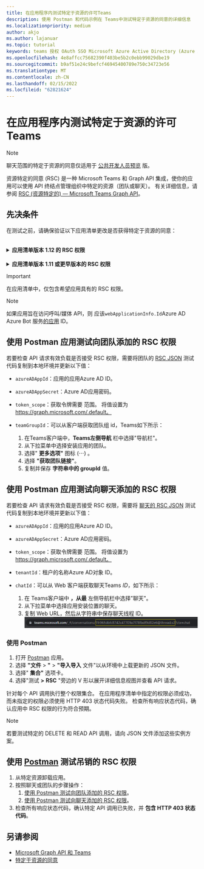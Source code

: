 ```yaml
---
title: 在应用程序内测试特定于资源的许可Teams
description: 使用 Postman 和代码示例在 Teams中测试特定于资源的同意的详细信息
ms.localizationpriority: medium
author: akjo
ms.author: lajanuar
ms.topic: tutorial
keywords: teams 授权 OAuth SSO Microsoft Azure Active Directory (Azure AD) rsc Postman Graph
ms.openlocfilehash: 4e8affcc75682390f403be5b2c0ebb99029dbe19
ms.sourcegitcommit: b9af51e24c9befcf46945400789e750c34723e56
ms.translationtype: MT
ms.contentlocale: zh-CN
ms.lasthandoff: 02/15/2022
ms.locfileid: "62821624"
---
```

# <a name="test-resource-specific-consent-permissions-in-teams"></a>在应用程序内测试特定于资源的许可Teams

> [!NOTE]
> 聊天范围的特定于资源的同意仅适用于 [公共开发人员预览](../../resources/dev-preview/developer-preview-intro.md) 版。

资源特定的同意 (RSC) 是一种 Microsoft Teams 和 Graph API 集成，使你的应用可以使用 API 终结点管理组织中特定的资源（团队或聊天）。 有关详细信息，请参阅 [RSC (资源特定的) — Microsoft Teams Graph API](resource-specific-consent.md)。

## <a name="prerequisites"></a>先决条件

在测试之前，请确保验证以下应用清单更改是否获得特定于资源的同意：

<br>

<details>

<summary><b>应用清单版本 1.12 的 RSC 权限</b></summary>

将 [webApplicationInfo](../../resources/schema/manifest-schema.md#webapplicationinfo) 密钥添加到具有以下值的应用清单：

|姓名| 类型 | 说明|
|---|---|---|
|`id` |String |你的Azure AD ID。 有关详细信息，请参阅在[应用门户中Azure AD应用](resource-specific-consent.md#register-your-app-with-microsoft-identity-platform-using-the-azure-ad-portal)。|
|`resource`|String| 此字段在 RSC 中没有任何操作，但必须添加该字段，并且必须具有值以避免错误响应;任何字符串将执行。|

指定应用程序所需的权限。

|姓名| 类型 | 说明|
|---|---|---|
|`authorization`|Object|应用运行所需的权限列表。 有关详细信息，请参阅 [授权](../../resources/schema/manifest-schema.md#authorization)。|

团队中的 RSC 示例

```json
"webApplicationInfo": {
    "id": "XXxxXXXXX-XxXX-xXXX-XXxx-XXXXXXXxxxXX",
    "resource": "https://RscBasedStoreApp"
    },
"authorization": {
    "permissions": {
        "resourceSpecific": [
            {
                "name": "TeamSettings.Read.Group",
                "type": "Application"
            },
            {
                "name": "TeamSettings.ReadWrite.Group",
                "type": "Application"
            },
            {
                "name": "ChannelSettings.Read.Group",
                "type": "Application"
            },
            {
                "name": "ChannelSettings.ReadWrite.Group",
                "type": "Application"
            },
            {
                "name": "Channel.Create.Group",
                "type": "Application"
            },
            {
                "name": "Channel.Delete.Group",
                "type": "Application"
            },
            {
                "name": "ChannelMessage.Read.Group",
                "type": "Application"
            },
            {
                "name": "TeamsAppInstallation.Read.Group",
                "type": "Application"
            },
            {
                "name": "TeamsTab.Read.Group",
                "type": "Application"
            },
            {
                "name": "TeamsTab.Create.Group",
                "type": "Application"
            },
            {
                "name": "TeamsTab.ReadWrite.Group",
                "type": "Application"
            },
            {
                "name": "TeamsTab.Delete.Group",
                "type": "Application"
            },
            {
                "name": "TeamMember.Read.Group",
                "type": "Application"
            },
            {
                "name": "TeamsActivity.Send.Group",
                "type": "Application"
            }
        ]    
    }
}
```

聊天中的 RSC 示例

```json
"webApplicationInfo": {
    "id": "XXxxXXXXX-XxXX-xXXX-XXxx-XXXXXXXxxxXX",
    "resource": "https://RscBasedStoreApp"
    },
"authorization": {
    "permissions": {
        "resourceSpecific": [
            {
                "name": "ChatSettings.Read.Chat",
                "type": "Application"
            },
            {
                "name": "ChatSettings.ReadWrite.Chat",
                "type": "Application"
            },
            {
                "name": "ChatMessage.Read.Chat",
                "type": "Application"
            },
            {
                "name": "ChatMember.Read.Chat",
                "type": "Application"
            },
            {
                "name": "Chat.Manage.Chat",
                "type": "Application"
            },
            {
                "name": "TeamsTab.Read.Chat",
                "type": "Application"
            },
            {
                "name": "TeamsTab.Create.Chat",
                "type": "Application"
            },
            {
                "name": "TeamsTab.Delete.Chat",
                "type": "Application"
            },
            {
                "name": "TeamsTab.ReadWrite.Chat",
                "type": "Application"
            },
            {
                "name": "TeamsAppInstallation.Read.Chat",
                "type": "Application"
            },
            {
                "name": "OnlineMeeting.ReadBasic.Chat",
                "type": "Application"
            },
            {
                "name": "Calls.AccessMedia.Chat",
                "type": "Application"
            },
            {
                "name": "Calls.JoinGroupCalls.Chat",
                "type": "Application"
            },
            {
                "name": "TeamsActivity.Send.Chat",
                "type": "Application"
            }
        ]    
    }
}
```
    
> [!NOTE]
> 如果应用旨在支持在团队和聊天范围内安装，可以在 下的同一清单中指定团队和聊天权限 `authorization`。

</details>

<br>

<details>

<summary><b>应用清单版本 1.11 或更早版本的 RSC 权限</b></summary>

将 [webApplicationInfo](../../resources/schema/manifest-schema.md#webapplicationinfo) 密钥添加到具有以下值的应用清单：

|姓名| 类型 | 说明|
|---|---|---|
|`id` |String |你的Azure AD ID。 有关详细信息，请参阅在[应用门户中Azure AD应用](resource-specific-consent.md#register-your-app-with-microsoft-identity-platform-using-the-azure-ad-portal)。|
|`resource`|String| 此字段在 RSC 中没有任何操作，但必须添加该字段，并且必须具有值以避免错误响应;任何字符串将执行。|
|`applicationPermissions`|字符串数组|应用的 RSC 权限。 有关详细信息，请参阅特定于 [资源的权限](resource-specific-consent.md#resource-specific-permissions)。|

团队中的 RSC 示例

```json
"webApplicationInfo": {
    "id": "XXxxXXXXX-XxXX-xXXX-XXxx-XXXXXXXxxxXX",
    "resource": "https://RscBasedStoreApp",
    "applicationPermissions": [
        "TeamSettings.Read.Group",
        "TeamSettings.ReadWrite.Group",
        "ChannelSettings.Read.Group",
        "ChannelSettings.ReadWrite.Group",
        "Channel.Create.Group",
        "Channel.Delete.Group",
        "ChannelMessage.Read.Group",
        "TeamsAppInstallation.Read.Group",
        "TeamsTab.Read.Group",
        "TeamsTab.Create.Group",
        "TeamsTab.ReadWrite.Group",
        "TeamsTab.Delete.Group",
        "TeamMember.Read.Group",
        "TeamsActivity.Send.Group"
    ]
  }
```

聊天中的 RSC 示例

```json
"webApplicationInfo": {
    "id": "XXxxXXXXX-XxXX-xXXX-XXxx-XXXXXXXxxxXX",
    "resource": "https://RscBasedStoreApp",
    "applicationPermissions": [
        "ChatSettings.Read.Chat",
        "ChatSettings.ReadWrite.Chat",
        "ChatMessage.Read.Chat",
        "ChatMember.Read.Chat",
        "Chat.Manage.Chat",
        "TeamsTab.Read.Chat",
        "TeamsTab.Create.Chat",
        "TeamsTab.Delete.Chat",
        "TeamsTab.ReadWrite.Chat",
        "TeamsAppInstallation.Read.Chat",
        "OnlineMeeting.ReadBasic.Chat",
        "Calls.AccessMedia.Chat",
        "Calls.JoinGroupCalls.Chat",
        "TeamsActivity.Send.Chat"
    ]
  }
```

<br>

> [!NOTE]
> 如果应用旨在支持在团队和聊天范围内安装，可以在 下的同一清单中指定团队和聊天权限 `applicationPermissions`。
    
</details>

> [!IMPORTANT]
> 在应用清单中，仅包含希望应用具有的 RSC 权限。

> [!NOTE]
> 如果应用旨在访问呼叫/媒体 API，则 应该`webApplicationInfo.Id`Azure AD Azure Bot 服务[的应用](/graph/cloud-communications-get-started#register-a-bot) ID。

## <a name="test-added-rsc-permissions-to-a-team-using-the-postman-app"></a>使用 Postman 应用测试向团队添加的 RSC 权限

若要检查 API 请求有效负载是否接受 RSC 权限，需要将团队的 [RSC JSON](test-team-rsc-json-file.md) 测试代码复制到本地环境并更新以下值：

* `azureADAppId`：应用的应用Azure AD ID。
* `azureADAppSecret`：Azure AD应用密码。
* `token_scope`：获取令牌需要 范围。 将值设置为 https://graph.microsoft.com/.default。
* `teamGroupId`：可以从客户端获取团队组 id，Teams如下所示：

    1. 在Teams客户端中，**Teams左侧导航** 栏中选择"导航栏"。
    2. 从下拉菜单中选择安装应用的团队。
    3. 选择" **更多选项"** 图标 (&#8943;) 。
    4. 选择 **"获取团队链接"**。 
    5. 复制并保存 **字符串中的 groupId** 值。

## <a name="test-added-rsc-permissions-to-a-chat-using-the-postman-app"></a>使用 Postman 应用测试向聊天添加的 RSC 权限

若要检查 API 请求有效负载是否接受 RSC 权限，需要将 [聊天的 RSC JSON](test-chat-rsc-json-file.md) 测试代码复制到本地环境并更新以下值：

* `azureADAppId`：应用的应用Azure AD ID。
* `azureADAppSecret`：Azure AD应用密码。
* `token_scope`：获取令牌需要 范围。 将值设置为 https://graph.microsoft.com/.default。
* `tenantId`：租户的名称Azure AD对象 ID。
* `chatId`：可以从 Web 客户端获取聊天Teams *ID*，如下所示：

    1. 在 Teams客户端中 **，从最** 左侧导航栏中选择"聊天"。
    2. 从下拉菜单中选择应用安装位置的聊天。
    3. 复制 Web URL，然后从字符串中保存聊天线程 ID。
![来自 Web URL 的聊天线程 ID。](../../assets/images/chat-thread-id.png)

### <a name="use-postman"></a>使用 Postman

1. 打开 [Postman](https://www.postman.com) 应用。
2. 选择 **"文件** > **"** > **"导入导入** 文件"以从环境中上载更新的 JSON 文件。  
3. 选择" **集合"** 选项卡。 
4. 选择"测试 **>** **RSC** "旁边的 V 形以展开详细信息视图并查看 API 请求。

针对每个 API 调用执行整个权限集合。 在应用程序清单中指定的权限必须成功，而未指定的权限必须使用 HTTP 403 状态代码失败。 检查所有响应状态代码，确认应用中 RSC 权限的行为符合预期。

> [!NOTE]
> 若要测试特定的 DELETE 和 READ API 调用，请向 JSON 文件添加这些实例方案。

## <a name="test-revoked-rsc-permissions-using-postman"></a>使用 [Postman](https://www.postman.com/) 测试吊销的 RSC 权限

1. 从特定资源卸载应用。
2. 按照聊天或团队的步骤操作： 
    1. [使用 Postman 测试向团队添加的 RSC 权限](#test-added-rsc-permissions-to-a-team-using-the-postman-app)。
    2. [使用 Postman 测试向聊天添加的 RSC 权限](#test-added-rsc-permissions-to-a-chat-using-the-postman-app)。
3. 检查所有响应状态代码，确认特定 API 调用已失败，并 **包含 HTTP 403 状态代码**。

## <a name="see-also"></a>另请参阅

* [Microsoft Graph API 和 Teams](/graph/api/resources/teams-api-overview?view=graph-rest-1.0&preserve-view=true)
* [特定于资源的同意](~/graph-api/rsc/resource-specific-consent.md)

